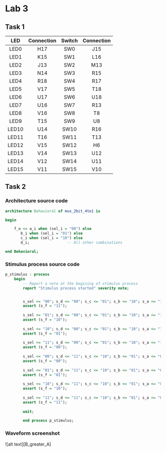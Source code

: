 # Lab 3

## Task 1

| **LED** | **Connection** | **Switch** | **Connection** | 
| :-: | :-: | :-: | :-: |
| LED0 | H17 | SW0 | J15 |
| LED1 | K15 | SW1 | L16 |
| LED2 | J13 | SW2 | M13 |
| LED3 | N14 | SW3 | R15 |
| LED4 | R18 | SW4 | R17 |
| LED5 | V17 | SW5 | T18 |
| LED6 | U17 | SW6 | U18 |
| LED7 | U16 | SW7 | R13 |
| LED8 | V16 | SW8 | T8 |
| LED9 | T15 | SW9 | U8 |
| LED10 | U14 | SW10 | R16 |
| LED11 | T16 | SW11 | T13 |
| LED12 | V15 | SW12 | H6 |
| LED13 | V14 | SW13 | U12 |
| LED14 | V12 | SW14 | U11 |
| LED15 | V11 | SW15 | V10 |

## Task 2

### Architecture source code

```vhdl
architecture Behavioral of mux_2bit_4to1 is

begin

    f_o <= a_i when (sel_i = "00") else
       b_i when (sel_i = "01") else
       c_i when (sel_i = "10") else
       d_i;                 -- All other combinations        

end Behavioral;
```

### Stimulus process source code

```vhdl
p_stimulus : process
    begin
        -- Report a note at the begining of stimulus process
        report "Stimulus process started" severity note;


		s_sel <= "00"; s_d <= "00"; s_c <= "01"; s_b <= "10"; s_a <= "11"; wait for 100 ns;
		assert (s_f = "11");
		
		s_sel <= "01"; s_d <= "00"; s_c <= "01"; s_b <= "10"; s_a <= "11"; wait for 100 ns;
		assert (s_f = "10");
        
        s_sel <= "10"; s_d <= "00"; s_c <= "01"; s_b <= "10"; s_a <= "11"; wait for 100 ns;
		assert (s_f = "01");
		
		s_sel <= "11"; s_d <= "00"; s_c <= "01"; s_b <= "10"; s_a <= "11"; wait for 100 ns;
		assert (s_f = "00");
		
		s_sel <= "00"; s_d <= "11"; s_c <= "10"; s_b <= "01"; s_a <= "00"; wait for 100 ns;
		assert (s_f = "00");	
		
		s_sel <= "01"; s_d <= "11"; s_c <= "10"; s_b <= "01"; s_a <= "00"; wait for 100 ns;
		assert (s_f = "01");
		
		s_sel <= "10"; s_d <= "11"; s_c <= "10"; s_b <= "01"; s_a <= "00"; wait for 100 ns;
		assert (s_f = "10");
		
		s_sel <= "11"; s_d <= "11"; s_c <= "10"; s_b <= "01"; s_a <= "00"; wait for 100 ns;
		assert (s_f = "11");
		
		wait;	
		
		end process p_stimulus;
```

### Waveform screenshot

![alt text][B_greater_A]


[waveform]: https://github.com/vitoo420/Digital-electronics-1/blob/main/Labs/03-vivado/Img/waveform.png "Waveform"